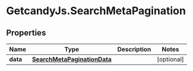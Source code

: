 # GetcandyJs.SearchMetaPagination

## Properties

Name | Type | Description | Notes
------------ | ------------- | ------------- | -------------
**data** | [**SearchMetaPaginationData**](SearchMetaPaginationData.md) |  | [optional] 



